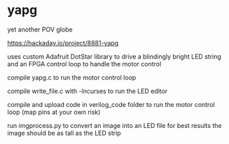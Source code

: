 # yapg
yet another POV globe

https://hackaday.io/project/8881-yapg

uses custom Adafruit DotStar library to drive a blindingly bright LED string
and an FPGA control loop to handle the motor control

compile yapg.c to run the motor control loop

compile write_file.c with -lncurses to run the LED editor

compile and upload code in verilog_code folder to run the motor control loop
(map pins at your own risk)

run imgprocess.py to convert an image into an LED file
for best results the image should be as tall as the LED strip
